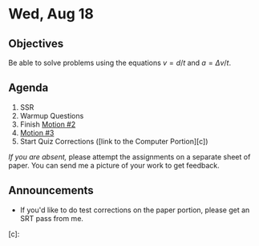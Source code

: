 Wed, Aug 18
=====================

Objectives
------------
Be able to solve problems using the equations $v=d/t$ and $a=\Delta v/t$.

Agenda  
---------  

1. SSR
2. Warmup Questions
3. Finish [Motion #2][m2]
4. [Motion #3][m3]
5. Start Quiz Corrections ([link to the Computer Portion][c])

*If you are absent,* please attempt the assignments on a separate sheet of paper.  You can send me a picture of your work to get feedback.


Announcements
-------------  
- If you'd like to do test corrections on the paper portion, please get an SRT pass from me.

[m2]: https://avon.schoology.com/course/5138386942/materials/gp/5201801029
[m3]: https://avon.schoology.com/course/5138386942/materials/gp/5201801039
[c]: 
<!--stackedit_data:
eyJoaXN0b3J5IjpbLTgzNjM4NDE4NSw5MjQzOTMwMDYsLTE3Mz
g1NjY4LDEzOTA5NDY2NTAsLTgxNzA1MzAxMywtMTU2NzA1ODM1
NSwyMDI0NzUyNTI0LDE4ODY2NDcxNDAsLTI3MjAzODI3LDEzMD
MzMzQ4MjcsMTU1MTk1MzEzNiwtMTEwNjE5NzUxNSwtMTI4MTc0
MjIzNiwxODQ5MTE3ODA1LDkwODkwMTA1OCw5MTM5ODc5NjYsMT
UyOTk0NjA1OCwxNjkyMjQ4NzUxLDQzNTI2MjUwMiwyNjY0MDg4
MjJdfQ==
-->
